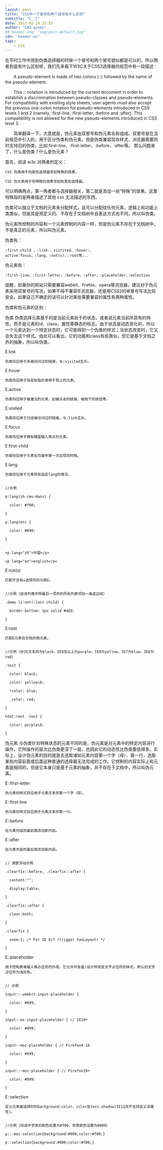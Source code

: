 ```yaml
---
layout: post
title: "CSS中一个冒号和两个冒号有什么区别"
subtitle: "C__C"
date: 2017-02-24 22:53
author: "CAO qisen"
## header-img: "img/post-default.jpg"
cdn: 'header-on'
tags:
	- CSS
---
```


在平时工作中用到伪类选择器的时候一个冒号和两个冒号貌似都是可以的，所以两者到底有什么区别呢，我们先来看下W3C关于CSS3选择器的规范中有一段描述： 

　　A pseudo-element is made of two colons (::) followed by the name of the pseudo-element. 

　　This :: notation is introduced by the current document in order to establish a discrimination between pseudo-classes and pseudo-elements. For compatibility with existing style sheets, user agents must also accept the previous one-colon notation for pseudo-elements introduced in CSS levels 1 and 2 (namely, :first-line, :first-letter, :before and :after). This compatibility is not allowed for the new pseudo-elements introduced in CSS level 3. 

　　简单翻译一下，大意就是，伪元素由双冒号和伪元素名称组成。双冒号是在当前规范中引入的，用于区分伪类和伪元素。但是伪类兼容现存样式，浏览器需要同时支持旧的伪类，比如:first-line、:first-letter、:before、:after等。
那么问题来了，什么是伪类？什么是伪元素？
<!-- excerpt -->
首先，阅读 w3c 对两者的定义：

    CSS 伪类用于向某些选择器添加特殊的效果。

    CSS 伪元素用于将特殊的效果添加到某些选择器。

可以明确两点，第一两者都与选择器相关，第二就是添加一些“特殊”的效果。这里特殊指的是两者描述了其他 css 无法描述的东西。

伪类可以独立于文档的元素来分配样式，且可以分配给任何元素，逻辑上和功能上类类似，但是其是预定义的、不存在于文档树中且表达方式也不同，所以叫伪类。

伪元素所控制的内容和一个元素控制的内容一样，但是伪元素不存在于文档树中，不是真正的元素，所以叫伪元素。

伪类有：

    :first-child ，:link:，vistited，:hover:，active:focus，:lang，:not(s)，：root等...

伪元素有：

    :first-line，:first-letter，:before，:after，:placeholder,:selection

提醒，如果你的网站只需要兼容webkit、firefox、opera等浏览器，建议对于伪元素采用双冒号的写法，如果不得不兼容IE浏览器，还是用CSS2的单冒号写法比较安全。如果自己不确定的话可以针对某些需要兼容的属性有两种属性。

伪类和伪元素的区别：

伪类
伪类选择元素基于的是当前元素处于的状态，或者说元素当前所具有的特性，而不是元素的id、class、属性等静态的标志。由于状态是动态变化的，所以一个元素达到一个特定状态时，它可能得到一个伪类的样式；当状态改变时，它又会失去这个样式。由此可以看出，它的功能和class有些类似，但它是基于文档之外的抽象，所以叫伪类。

E:link

    伪类将应用于未被访问过的链接，与:visited互斥。

E:hover

    伪类将应用于有鼠标指针悬停于其上的元素。

E:active

    伪类将应用于被激活的元素，如被点击的链接、被按下的按钮等。

E:visited

    伪类将应用于已经被访问过的链接，与:link互斥。

E:focus

    伪类将应用于拥有键盘输入焦点的元素。

E:first-child

    伪类将应用于元素在页面中第一次出现的时候。

E:lang

    伪类将应用于元素带有指定lang的情况。


    //示例

    p:lang(zh-cmn-Hans) {

      color: #f00;

    }

    p:lang(en) {

      color: #090;

    }


    <p lang="zh">中国</p>

    <p lang="en">english</p>

E:not(s)

    匹配不含有s选择符的元素E。


    //示例（给该列表中除最后一项外的所有列表项加一条底边线）

    .demo li:not(:last-child) {

      border-bottom: 1px solid #ddd;

    }

E:root

    匹配E元素在文档的根元素。


    //示例（非IE文本将为black，IE9及以上为purple，IE8为yellow，IE7为blue，IE6为red）

    .test {

      color: black;

      color: yellow\0;

      *color: blue;

      _color: red;

    }

    html:root .test {

      color: purple\0;

    }


伪元素
与伪类针对特殊状态的元素不同的是，伪元素是对元素中的特定内容进行操作，它所操作的层次比伪类更深了一层，也因此它的动态性比伪类要低得多。实际上，设计伪元素的目的就是去选取诸如元素内容第一个字（母）、第一行，选取某些内容前面或后面这种普通的选择器无法完成的工作。它控制的内容实际上和元素是相同的，但是它本身只是基于元素的抽象，并不存在于文档中，所以叫伪元素。

E::first-letter

    伪元素的样式将应用于元素文本的第一个字（母）。

E::first-line

    伪元素的样式将应用于元素文本的第一行。

E::before

    在元素内容的最前面添加新内容。

E::after

    在元素内容的最后面添加新内容。


    // 清楚浮动示例

    .clearfix::before, .clearfix::after {

      content:"";

      display:table;

    }

    .clearfix::after {

      clear:both;

    }

    .clearfix {

      zoom:1; /* For IE 6/7 (trigger hasLayout) */

    }

E::placeholder

    用于控制表单输入框占位符的外观，它允许开发者/设计师改变文字占位符的样式，默认的文字占位符为浅灰色。


    // 示例

    input::-webkit-input-placeholder {

      color: #999;

    }

    input:-ms-input-placeholder { // IE10+

      color: #999;

    }

    input:-moz-placeholder { // Firefox4-18

      color: #999;

    }

    input::-moz-placeholder { // Firefox19+

      color: #999;

    }

E::selection

    定义元素被选择时的background-color，color及text-shadow(IE11尚不支持定义该属性)。


    //示例（将选中字体的颜色设置为#f00，背景颜色设置为#000）

    p::-moz-selection{background:#000;color:#f00;}

    p::selection{background:#000;color:#f00;}
